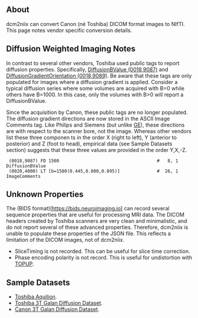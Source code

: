 ## About

dcm2niix can convert Canon (né Toshiba) DICOM format images to NIfTI. This page notes vendor specific conversion details.

## Diffusion Weighted Imaging Notes

In contrast to several other vendors, Toshiba used public tags to report diffusion properties. Specifically, [DiffusionBValue (0018,9087)](http://dicomlookup.com/lookup.asp?sw=Tnumber&q=(0018,9087)) and [DiffusionGradientOrientation (0018,9089)](http://dicomlookup.com/lookup.asp?sw=Tnumber&q=(0018,9089)). Be aware that these tags are only populated for images where a diffusion gradient is applied. Consider a typical diffusion series where some volumes are acquired with B=0 while others have B=1000. In this case, only the volumes with B>0 will report a DiffusionBValue.

Since the acquisition by Canon, these public tags are no longer populated. The diffusion gradient directions are now stored in the ASCII Image Comments tag. Like Philips and Siemens (but unlike [GE](https://www.na-mic.org/wiki/NAMIC_Wiki:DTI:DICOM_for_DWI_and_DTI)), these directions are with respect to the scanner bore, not the image. Whereas other vendors list these three componen ts in the order X (right to left), Y (anterior to posterior) and Z (foot to head), empirical data (see Sample Datasets section) suggests that these three values are provided in the order Y,X,-Z.

```
 (0018,9087) FD 1500                                     #   8, 1 DiffusionBValue
 (0020,4000) LT [b=1500(0.445,0.000,0.895)]              #  26, 1 ImageComments
```


## Unknown Properties

The (BIDS format)[https://bids.neuroimaging.io] can record several sequence properties that are useful for processing MRI data. The DICOM headers created by Toshiba scanners are very clean and minimalistic, and do not report several of these advanced properties. Therefore, dcm2niix is unable to populate these properties of the JSON file. This reflects a limitation of the DICOM images, not of dcm2niix.

 - SliceTiming is not recorded. This can be useful for slice time correction.
 - Phase encoding polarity is not record. This is useful for undistortion with [TOPUP](https://fsl.fmrib.ox.ac.uk/fsl/fslwiki/topup).


## Sample Datasets

 - [Toshiba Aquilion](https://www.aliza-dicom-viewer.com/download/datasets).
 - [Toshiba 3T Galan Diffusion Dataset](https://github.com/neurolabusc/dcm_qa_toshiba).
 - [Canon 3T Galan Diffusion Dataset](https://github.com/neurolabusc/dcm_qa_canon).